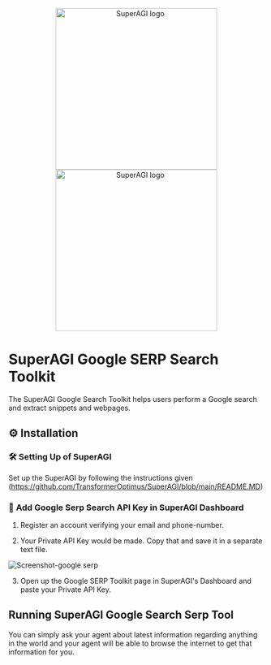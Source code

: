 <p align="center">
  <a href="https://superagi.com//#gh-light-mode-only">
    <img src="https://superagi.com/wp-content/uploads/2023/05/Logo-dark.svg" width="318px" alt="SuperAGI logo" />
  </a>
  <a href="https://superagi.com//#gh-dark-mode-only">
    <img src="https://superagi.com/wp-content/uploads/2023/05/Logo-light.svg" width="318px" alt="SuperAGI logo" />
  </a>
</p>

# SuperAGI Google SERP Search Toolkit

The SuperAGI Google Search Toolkit helps users perform a Google search and extract snippets and webpages.

## ⚙️ Installation

### 🛠 **Setting Up of SuperAGI**
Set up the SuperAGI by following the instructions given (https://github.com/TransformerOptimus/SuperAGI/blob/main/README.MD)

### 🔧 **Add Google Serp Search API Key in SuperAGI Dashboard**

1. Register an account verifying your email and phone-number.

2. Your Private API Key would be made. Copy that and save it in a separate text file.

![Screenshot-google serp](https://github.com/TransformerOptimus/SuperAGI/assets/43145646/7f20e9ae-3a25-49cd-aa72-b96f7e6ae305)

3. Open up the Google SERP Toolkit page in SuperAGI's Dashboard and paste your Private API Key. 


## Running SuperAGI Google Search Serp Tool

You can simply ask your agent about latest information regarding anything in the world and your agent will be able to browse the internet to get that information for you. 
